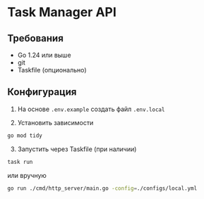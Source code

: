 # Task Manager API

<!-- HTTP-сервис для управления длительными I/O-задачами в памяти.
Позволяет создавать задачи, запрашивать их статус, удалять задачи и получать результаты. -->

## Требования

- Go 1.24 или выше
- git
- Taskfile (опционально)

## Конфигурация

1. На основе `.env.example` создать файл `.env.local`

2. Установить зависимости

```bash
go mod tidy
```

3. Запустить через Taskfile (при наличии)

```bash
task run
```

или вручную

```bash
go run ./cmd/http_server/main.go -config=./configs/local.yml
```
